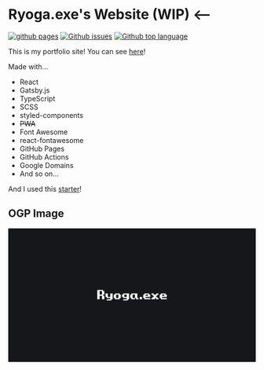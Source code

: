 # Ryoga.exe's Website (WIP) <--

[![github pages](https://github.com/Ryoga-exe/ryoga.dev/workflows/github%20pages/badge.svg)](https://github.com/Ryoga-exe/ryoga.dev/actions)
[![Github issues](https://img.shields.io/github/issues/ryoga-exe/ryoga.dev)](https://github.com/ryoga-exe/ryoga.dev/issues)
[![Github top language](https://img.shields.io/github/languages/top/ryoga-exe/ryoga.dev)](https://github.com/ryoga-exe/ryoga.dev/)

This is my portfolio site!
You can see [here](https://ryoga.dev)!

Made with...

- React
- Gatsby.js
- TypeScript
- SCSS
- styled-components
- ~~PWA~~
- Font Awesome
- react-fontawesome
- GitHub Pages
- GitHub Actions
- Google Domains
- And so on...

And I used this [starter](https://github.com/gatsbyjs/gatsby-starter-blog)!

## OGP Image

![card](static/images/default.png)
